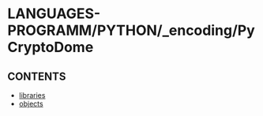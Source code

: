 # LANGUAGES-PROGRAMM/PYTHON/_encoding/PyCryptoDome

## CONTENTS  
*	[libraries](libraries.md)  
*	[objects](objects.md)  






















